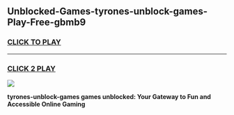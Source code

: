 
## Unblocked-Games-tyrones-unblock-games-Play-Free-gbmb9
<h3>
<a href="https://premium76.site?title=tyrones-unblock-games&ref=23A">CLICK TO PLAY</a></h3>
<hr>

<h3>
<a href="https://premium76.site?title=tyrones-unblock-games&ref=23A">CLICK 2 PLAY</a>
  
</h3>

<a href="https://premium76.site?title=tyrones-unblock-games&ref=23A"><img src="https://clearcache.store/games.png"></a>


**tyrones-unblock-games games unblocked: Your Gateway to Fun and Accessible Online Gaming**
